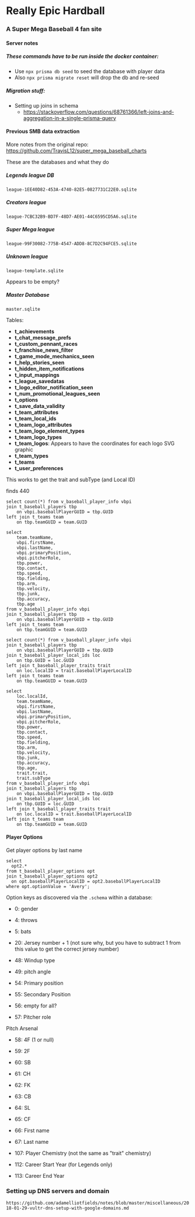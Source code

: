 # Really Epic Hardball

### A Super Mega Baseball 4 fan site

#### Server notes

##### These commands have to be run inside the docker container:

- Use `npx prisma db seed` to seed the database with player data
- Also `npx prisma migrate reset` will drop the db and re-seed

##### Migration stuff:

- Setting up joins in schema
  - https://stackoverflow.com/questions/68761366/left-joins-and-aggregation-in-a-single-prisma-query

#### Previous SMB data extraction

More notes from the original repo: https://github.com/TravisL12/super_mega_baseball_charts

These are the databases and what they do

##### Legends league DB

`league-1EE40D82-453A-4740-82E5-0827731C22E0.sqlite`

##### Creators league

`league-7CBC32B9-BD7F-48D7-AE01-44C6595CD5A6.sqlite`

##### Super Mega league

`league-99F30082-775B-4547-ADD8-8C7D2C94FCE5.sqlite`

##### Unknown league

`league-template.sqlite`

Appears to be empty?

##### Master Database

`master.sqlite`

Tables:

- **t_achievements**
- **t_chat_message_prefs**
- **t_custom_pennant_races**
- **t_franchise_news_filter**
- **t_game_mode_mechanics_seen**
- **t_help_stories_seen**
- **t_hidden_item_notifications**
- **t_input_mappings**
- **t_league_savedatas**
- **t_logo_editor_notification_seen**
- **t_num_promotional_leagues_seen**
- **t_options**
- **t_save_data_validity**
- **t_team_attributes**
- **t_team_local_ids**
- **t_team_logo_attributes**
- **t_team_logo_element_types**
- **t_team_logo_types**
- **t_team_logos**: Appears to have the coordinates for each logo SVG graphic
- **t_team_types**
- **t_teams**
- **t_user_preferences**

This works to get the trait and subType (and Local ID)

finds 440

```
select count(*) from v_baseball_player_info vbpi
join t_baseball_players tbp
    on vbpi.baseballPlayerGUID = tbp.GUID
left join t_teams team
    on tbp.teamGUID = team.GUID
```

```
select
    team.teamName,
    vbpi.firstName,
    vbpi.lastName,
    vbpi.primaryPosition,
    vbpi.pitcherRole,
    tbp.power,
    tbp.contact,
    tbp.speed,
    tbp.fielding,
    tbp.arm,
    tbp.velocity,
    tbp.junk,
    tbp.accuracy,
    tbp.age
from v_baseball_player_info vbpi
join t_baseball_players tbp
    on vbpi.baseballPlayerGUID = tbp.GUID
left join t_teams team
    on tbp.teamGUID = team.GUID
```

```
select count(*) from v_baseball_player_info vbpi
join t_baseball_players tbp
    on vbpi.baseballPlayerGUID = tbp.GUID
join t_baseball_player_local_ids loc
    on tbp.GUID = loc.GUID
left join t_baseball_player_traits trait
    on loc.localID = trait.baseballPlayerLocalID
left join t_teams team
    on tbp.teamGUID = team.GUID
```

```
select
    loc.localId,
    team.teamName,
    vbpi.firstName,
    vbpi.lastName,
    vbpi.primaryPosition,
    vbpi.pitcherRole,
    tbp.power,
    tbp.contact,
    tbp.speed,
    tbp.fielding,
    tbp.arm,
    tbp.velocity,
    tbp.junk,
    tbp.accuracy,
    tbp.age,
    trait.trait,
    trait.subType
from v_baseball_player_info vbpi
join t_baseball_players tbp
    on vbpi.baseballPlayerGUID = tbp.GUID
join t_baseball_player_local_ids loc
    on tbp.GUID = loc.GUID
left join t_baseball_player_traits trait
    on loc.localID = trait.baseballPlayerLocalID
left join t_teams team
    on tbp.teamGUID = team.GUID
```

#### Player Options

Get player options by last name

```
select
  opt2.*
from t_baseball_player_options opt
join t_baseball_player_options opt2
  on opt.baseballPlayerLocalID = opt2.baseballPlayerLocalID
where opt.optionValue = 'Avery';
```

Option keys as discovered via the `.schema` within a database:

- 0: gender
- 4: throws
- 5: bats

- 20: Jersey number + 1 (not sure why, but you have to subtract 1 from this value to get the correct jersey number)

- 48: Windup type
- 49: pitch angle

- 54: Primary position
- 55: Secondary Position
- 56: empty for all?
- 57: Pitcher role

Pitch Arsenal

- 58: 4F (1 or null)
- 59: 2F
- 60: SB
- 61: CH
- 62: FK
- 63: CB
- 64: SL
- 65: CF

- 66: First name
- 67: Last name

- 107: Player Chemistry (not the same as "trait" chemistry)
- 112: Career Start Year (for Legends only)
- 113: Career End Year

### Setting up DNS servers and domain

`https://github.com/adamelliotfields/notes/blob/master/miscellaneous/2018-01-29-vultr-dns-setup-with-google-domains.md`
